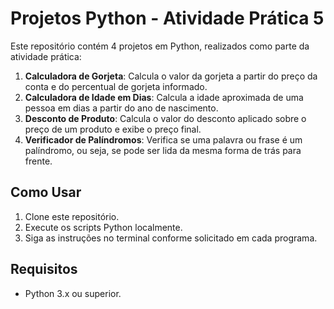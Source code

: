 # Projetos Python - Atividade Prática 5

Este repositório contém 4 projetos em Python, realizados como parte da atividade prática:

1. **Calculadora de Gorjeta**: Calcula o valor da gorjeta a partir do preço da conta e do percentual de gorjeta informado.
2. **Calculadora de Idade em Dias**: Calcula a idade aproximada de uma pessoa em dias a partir do ano de nascimento.
3. **Desconto de Produto**: Calcula o valor do desconto aplicado sobre o preço de um produto e exibe o preço final.
4. **Verificador de Palíndromos**: Verifica se uma palavra ou frase é um palíndromo, ou seja, se pode ser lida da mesma forma de trás para frente.

## Como Usar

1. Clone este repositório.
2. Execute os scripts Python localmente.
3. Siga as instruções no terminal conforme solicitado em cada programa.

## Requisitos

- Python 3.x ou superior.

